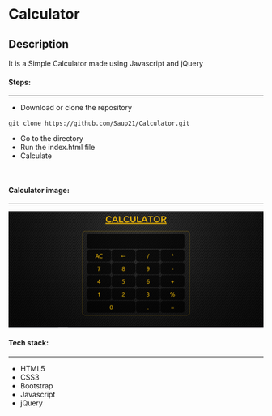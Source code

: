 # Calculator

## Description
It is a Simple Calculator made using Javascript and jQuery

#### Steps:
---

- Download or clone the repository
```
git clone https://github.com/Saup21/Calculator.git
```
- Go to the directory
- Run the index.html file
- Calculate

<br/>

#### Calculator image:
---

![Calculator image](images/calculator.png)

#### Tech stack:
---
- HTML5
- CSS3
- Bootstrap
- Javascript
- jQuery
